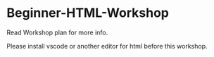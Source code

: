 # Beginner-HTML-Workshop


Read Workshop plan for more info.

Please install vscode or another editor for html before this workshop.
